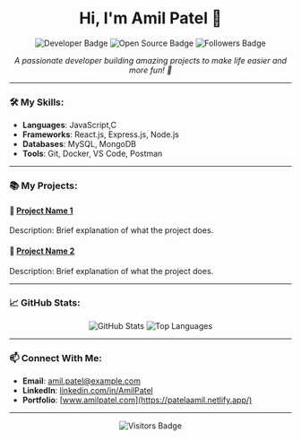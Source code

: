 <h1 align="center">Hi, I'm Amil Patel 👋</h1>

<p align="center">
  <img src="https://img.shields.io/badge/-Developer-blue?style=for-the-badge" alt="Developer Badge" />
  <img src="https://img.shields.io/badge/-Open%20Source%20Enthusiast-brightgreen?style=for-the-badge" alt="Open Source Badge" />
  <img src="https://img.shields.io/github/followers/Amil-Patel?style=for-the-badge" alt="Followers Badge" />
</p>

<p align="center">
  <em>A passionate developer building amazing projects to make life easier and more fun! 🚀</em>
</p>

---

### 🛠️ My Skills:
- **Languages**: JavaScript,C
- **Frameworks**: React.js, Express.js, Node.js
- **Databases**: MySQL, MongoDB
- **Tools**: Git, Docker, VS Code, Postman

---

### 📚 My Projects:
#### 🚀 [Project Name 1](https://github.com/Amil-Patel/ProjectName1)
Description: Brief explanation of what the project does.

#### 🌟 [Project Name 2](https://github.com/Amil-Patel/ProjectName2)
Description: Brief explanation of what the project does.

---

### 📈 GitHub Stats:
<p align="center">
  <img src="https://github-readme-stats.vercel.app/api?username=Amil-Patel&show_icons=true&theme=radical" alt="GitHub Stats" />
  <img src="https://github-readme-stats.vercel.app/api/top-langs/?username=Amil-Patel&layout=compact&theme=radical" alt="Top Languages" />
</p>

---

### 📫 Connect With Me:
- **Email**: [amil.patel@example.com](mailto:patelaamil509@gmail.com)
- **LinkedIn**: [linkedin.com/in/AmilPatel](https://www.linkedin.com/in/patel-aamil-402b38280/)
- **Portfolio**: [www.amilpatel.com](https://patelaamil.netlify.app/)

---

<p align="center">
  <img src="https://visitor-badge.laobi.icu/badge?page_id=Amil-Patel" alt="Visitors Badge" />
</p>
